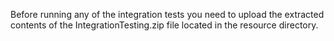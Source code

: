 Before running any of the integration tests you need to upload the extracted contents of the IntegrationTesting.zip file located in the resource directory.
